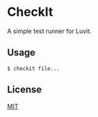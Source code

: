 CheckIt
=====

A simple test runner for Luvit.

Usage
-----

```shell
$ checkit file...
```

License
-----

[MIT](luvit-checkit/license.txt)
